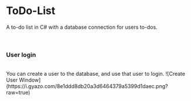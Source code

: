 # ToDo-List
A to-do list in C# with a database connection for users to-dos.
<br><br><br>
### User login
<br>
You can create a user to the database, and use that user to login.
![Create User Window](https://i.gyazo.com/8e1ddd8db20a3d6464379a5399d1daec.png?raw=true)
